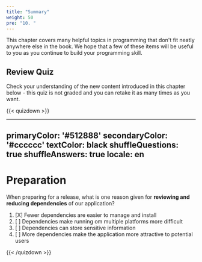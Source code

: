 ```yaml
---
title: "Summary"
weight: 50
pre: "10. "
---
```


This chapter covers many helpful topics in programming that don't fit neatly anywhere else in the book. We hope that a few of these items will be useful to you as you continue to build your programming skill.

## Review Quiz

Check your understanding of the new content introduced in this chapter below - this quiz is not graded and you can retake it as many times as you want.

{{< quizdown >}}

---
primaryColor: '#512888'
secondaryColor: '#cccccc'
textColor: black
shuffleQuestions: true
shuffleAnswers: true
locale: en
---

# Preparation

When preparing for a release, what is one reason given for **reviewing and reducing dependencies** of our application?

1. [X] Fewer dependencies are easier to manage and install
1. [ ] Dependencies make running om multiple platforms more difficult
1. [ ] Dependencies can store sensitive information
1. [ ] More dependencies make the application more attractive to potential users

{{< /quizdown >}}